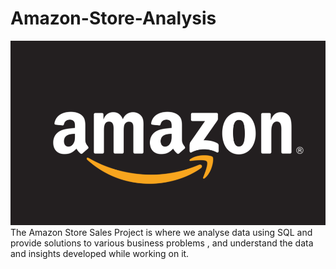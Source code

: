 # Amazon-Store-Analysis
![Banner](https://github.com/csanjiti1/Amazon-Store-Analysis/blob/main/Screenshot%202024-07-04%20at%2012.50.19.png)
The Amazon Store Sales Project is where we analyse data using SQL and provide solutions to various business problems , and understand the data and insights developed while working on it.
